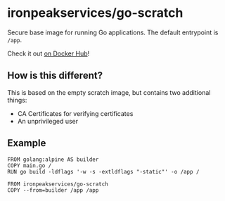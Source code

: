 # ironpeakservices/go-scratch
Secure base image for running Go applications.
The default entrypoint is `/app`.

Check it out [on Docker Hub](https://hub.docker.com/r/ironpeakservices/go-scratch)!


## How is this different?
This is based on the empty scratch image, but contains two additional things:
- CA Certificates for verifying certificates
- An unprivileged user

## Example
```
FROM golang:alpine AS builder
COPY main.go /
RUN go build -ldflags '-w -s -extldflags "-static"' -o /app /

FROM ironpeakservices/go-scratch
COPY --from=builder /app /app
```
